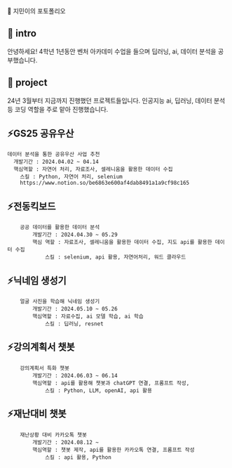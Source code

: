 

<!--## Hi there 👋
**jiminnnnnn/jiminnnnnn** is a ✨ _special_ ✨ repository because its `README.md` (this file) appears on your GitHub profile.

Here are some ideas to get you started:

- 🔭 I’m currently working on ...
- 🌱 I’m currently learning ...
- 👯 I’m looking to collaborate on ...
- 🤔 I’m looking for help with ...
- 💬 Ask me about ...
- 📫 How to reach me: ...
- 😄 Pronouns: ...
- ⚡ Fun fact: ...
-->

💬 지민이의 포토폴리오

## 👋 intro
안녕하세요! 4학년 1년동안 벤처 아카데미 수업을 들으며 딥러닝, ai, 데이터 분석을 공부했습니다.

## 🌱 project
24년 3월부터 지금까지 진행했던 프로젝트들입니다. 인공지능 ai, 딥러닝, 데이터 분석 등 코딩 역할을 주로 맡아 진행했습니다.

## ⚡GS25 공유우산
    데이터 분석을 통한 공유우산 사업 추천
      개발기간 : 2024.04.02 ~ 04.14
      핵심역할 : 자연어 처리, 자료조사, 셀레니움을 활용한 데이터 수집
        스킬 : Python, 자연어 처리, selenium
		https://www.notion.so/be6863e600af4dab8491a1a9cf98c165

## ⚡전동킥보드
		공공 데이터를 활용한 데이터 분석
			개발기간 : 2024.04.30 ~ 05.29
			핵심 역할 : 자료조사, 셀레니움을 활용한 데이터 수집, 지도 api를 활용한 데이터 수집
				스킬 : selenium, api 활용, 자연어처리, 워드 클라우드

## ⚡닉네임 생성기
		얼굴 사진을 학습해 닉네임 생성기
			개발기간 : 2024.05.10 ~ 05.26
			핵심역할 : 자료수집, ai 모델 학습, ai 학습
				스킬 : 딥러닝, resnet 

## ⚡강의계획서 챗봇
		강의계획서 특화 챗봇
			개발기간 : 2024.06.03 ~ 06.14
			핵심역할 : api를 활용해 챗봇과 chatGPT 연결, 프롬프트 작성,  
				스킬 : Python, LLM, openAI, api 활용
    
## ⚡재난대비 챗봇
		재난상황 대비 카카오톡 챗봇
			개발기간 : 2024.08.12 ~ 
			핵심역할 : 챗봇 제작, api를 활용한 카카오톡 연결, 프롬프트 작성
				스킬 : api 활용, Python
